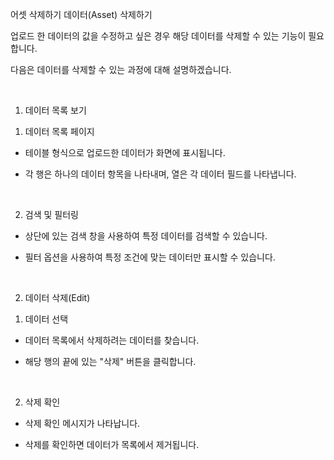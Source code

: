 어셋 삭제하기
데이터(Asset) 삭제하기
‍

업로드 한 데이터의 값을 수정하고 싶은 경우 해당 데이터를 삭제할 수 있는 기능이 필요합니다.

다음은 데이터를 삭제할 수 있는 과정에 대해 설명하겠습니다.

‍

1. 데이터 목록 보기

1) 데이터 목록 페이지
- 테이블 형식으로 업로드한 데이터가 화면에 표시됩니다.

- 각 행은 하나의 데이터 항목을 나타내며, 열은 각 데이터 필드를 나타냅니다.

‍

2) 검색 및 필터링
- 상단에 있는 검색 창을 사용하여 특정 데이터를 검색할 수 있습니다.

- 필터 옵션을 사용하여 특정 조건에 맞는 데이터만 표시할 수 있습니다.

‍

2. 데이터 삭제(Edit)

1) 데이터 선택
- 데이터 목록에서 삭제하려는 데이터를 찾습니다.

- 해당 행의 끝에 있는 "삭제" 버튼을 클릭합니다.

‍

2) 삭제 확인
- 삭제 확인 메시지가 나타납니다.

- 삭제를 확인하면 데이터가 목록에서 제거됩니다.

‍